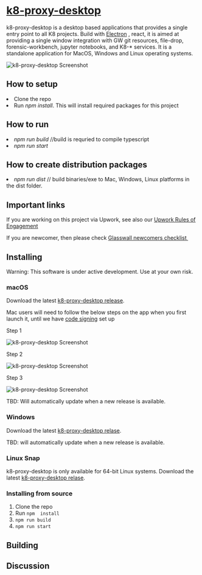 


# [k8-proxy-desktop](https://rajmbcoderx.github.io/k8-electron-react/)
<p>k8-proxy-desktop is a desktop based applications that provides a single entry point to all K8 projects. Build with 
<a href="https://github.com/electron/electron"> Electron</a> , react, it is aimed at providing a single window integration with GW git resources, file-drop, forensic-workbench, jupyter notebooks, and K8-* services.  It is a standalone application for MacOS, Windows and Linux operating systems.</p>

![k8-proxy-desktop Screenshot](https://github.com/rajmbcoderx/k8-electron-react/blob/master/Screen-shot-1.png?raw=true)

<h2> How to setup</h2> 
<li>Clone the repo</li>
<li> Run<i> npm install</i>. This will install required packages for this project </li>

<h2> How to run</h2> 
<li> <i>npm run build</i> //build is requried to compile typescript</li> 
<li> <i>npm run start </i></li>

<h2> How to create distribution packages</h2> 
<li> <i>npm run dist</i> // build binaries/exe to Mac, Windows, Linux platforms in the dist folder. </li>

## Important links

If you are working on this project via Upwork, see also our [Upwork Rules of Engagement](https://github.com/filetrust/Open-Source/blob/master/upwork/rules-of-engagement.md)

If you are newcomer, then please check [Glasswall newcomers checklist ](https://github.com/filetrust/Open-Source )


## Installing

Warning: This software is under active development. Use at your own risk.

### macOS

Download the latest [k8-proxy-desktop release](https://github.com/rajmbcoderx/k8-electron-react/suites/1235384736/artifacts/18639102).

Mac users will need to follow the below steps on the app when you first launch it, until we have [code signing](https://www.electron.build/code-signing) set up

<p>Step 1</p>
  
![k8-proxy-desktop Screenshot](https://raw.githubusercontent.com/rajmbcoderx/k8-electron-react/master/permission1.png)


<p>Step 2</p>

![k8-proxy-desktop Screenshot](https://raw.githubusercontent.com/rajmbcoderx/k8-electron-react/master/permission2.png)


<p>Step 3</p>

![k8-proxy-desktop Screenshot](https://raw.githubusercontent.com/rajmbcoderx/k8-electron-react/master/permission3.png)

TBD: Will automatically update when a new release is available.

### Windows

Download the latest [k8-proxy-desktop relase](https://github.com/rajmbcoderx/k8-electron-react/suites/1235384736/artifacts/18639103).

TBD: will automatically update when a new release is available.


### Linux Snap

k8-proxy-desktop is only available for 64-bit Linux systems.
Download the latest [k8-proxy-desktop relase](https://github.com/rajmbcoderx/k8-electron-react/suites/1235384736/artifacts/18639104).

### Installing from source

1. Clone the repo
2. Run `npm  install`
3. `npm run build`
4. `npm run start`

## Building


## Discussion



